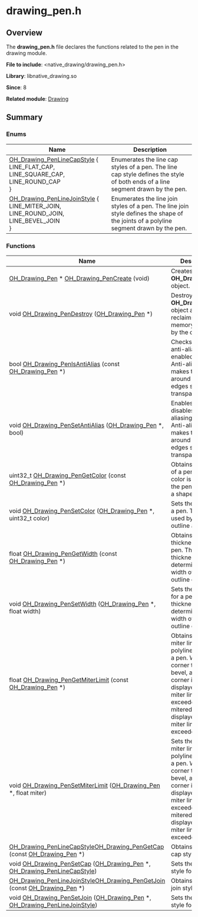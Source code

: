 # drawing_pen.h


## Overview

The **drawing_pen.h** file declares the functions related to the pen in the drawing module.

**File to include**: &lt;native_drawing/drawing_pen.h&gt;

**Library**: libnative_drawing.so

**Since**: 8

**Related module**: [Drawing](_drawing.md)


## Summary


### Enums

| Name| Description|
| -------- | -------- |
| [OH_Drawing_PenLineCapStyle](_drawing.md#oh_drawing_penlinecapstyle) {<br>LINE_FLAT_CAP, LINE_SQUARE_CAP, LINE_ROUND_CAP<br>} | Enumerates the line cap styles of a pen. The line cap style defines the style of both ends of a line segment drawn by the pen.|
| [OH_Drawing_PenLineJoinStyle](_drawing.md#oh_drawing_penlinejoinstyle) {<br>LINE_MITER_JOIN, LINE_ROUND_JOIN, LINE_BEVEL_JOIN<br>} | Enumerates the line join styles of a pen. The line join style defines the shape of the joints of a polyline segment drawn by the pen.|


### Functions

| Name| Description|
| -------- | -------- |
| [OH_Drawing_Pen](_drawing.md#oh_drawing_pen) \* [OH_Drawing_PenCreate](_drawing.md#oh_drawing_pencreate) (void) | Creates an **OH_Drawing_Path** object.|
| void [OH_Drawing_PenDestroy](_drawing.md#oh_drawing_pendestroy) ([OH_Drawing_Pen](_drawing.md#oh_drawing_pen) \*) | Destroys an **OH_Drawing_Path** object and reclaims the memory occupied by the object.|
| bool [OH_Drawing_PenIsAntiAlias](_drawing.md#oh_drawing_penisantialias) (const [OH_Drawing_Pen](_drawing.md#oh_drawing_pen) \*) | Checks whether anti-aliasing is enabled for a pen. Anti-aliasing makes the pixels around the shape edges semi-transparent.|
| void [OH_Drawing_PenSetAntiAlias](_drawing.md#oh_drawing_pensetantialias) ([OH_Drawing_Pen](_drawing.md#oh_drawing_pen) \*, bool) | Enables or disables anti-aliasing for a pen. Anti-aliasing makes the pixels around the shape edges semi-transparent.|
| uint32_t [OH_Drawing_PenGetColor](_drawing.md#oh_drawing_pengetcolor) (const [OH_Drawing_Pen](_drawing.md#oh_drawing_pen) \*) | Obtains the color of a pen. The color is used by the pen to outline a shape.|
| void [OH_Drawing_PenSetColor](_drawing.md#oh_drawing_pensetcolor) ([OH_Drawing_Pen](_drawing.md#oh_drawing_pen) \*, uint32_t color) | Sets the color for a pen. The color is used by the pen to outline a shape.|
| float [OH_Drawing_PenGetWidth](_drawing.md#oh_drawing_pengetwidth) (const [OH_Drawing_Pen](_drawing.md#oh_drawing_pen) \*) | Obtains the thickness of a pen. This thickness determines the width of the outline of a shape.|
| void [OH_Drawing_PenSetWidth](_drawing.md#oh_drawing_pensetwidth) ([OH_Drawing_Pen](_drawing.md#oh_drawing_pen) \*, float width) | Sets the thickness for a pen. This thickness determines the width of the outline of a shape.|
| float [OH_Drawing_PenGetMiterLimit](_drawing.md#oh_drawing_pengetmiterlimit) (const [OH_Drawing_Pen](_drawing.md#oh_drawing_pen) \*) | Obtains the stroke miter limit of a polyline drawn by a pen. When the corner type is bevel, a beveled corner is displayed if the miter limit is exceeded, and a mitered corner is displayed if the miter limit is not exceeded.|
| void [OH_Drawing_PenSetMiterLimit](_drawing.md#oh_drawing_pensetmiterlimit) ([OH_Drawing_Pen](_drawing.md#oh_drawing_pen) \*, float miter) | Sets the stroke miter limit for a polyline drawn by a pen. When the corner type is bevel, a beveled corner is displayed if the miter limit is exceeded, and a mitered corner is displayed if the miter limit is not exceeded.|
| [OH_Drawing_PenLineCapStyle](_drawing.md#oh_drawing_penlinecapstyle)[OH_Drawing_PenGetCap](_drawing.md#oh_drawing_pengetcap) (const [OH_Drawing_Pen](_drawing.md#oh_drawing_pen) \*) | Obtains the line cap style of a pen.|
| void [OH_Drawing_PenSetCap](_drawing.md#oh_drawing_pensetcap) ([OH_Drawing_Pen](_drawing.md#oh_drawing_pen) \*, [OH_Drawing_PenLineCapStyle](_drawing.md#oh_drawing_penlinecapstyle)) | Sets the line cap style for a pen.|
| [OH_Drawing_PenLineJoinStyle](_drawing.md#oh_drawing_penlinejoinstyle)[OH_Drawing_PenGetJoin](_drawing.md#oh_drawing_pengetjoin) (const [OH_Drawing_Pen](_drawing.md#oh_drawing_pen) \*) | Obtains the line join style of a pen.|
| void [OH_Drawing_PenSetJoin](_drawing.md#oh_drawing_pensetjoin) ([OH_Drawing_Pen](_drawing.md#oh_drawing_pen) \*, [OH_Drawing_PenLineJoinStyle](_drawing.md#oh_drawing_penlinejoinstyle)) | Sets the line join style for a pen.|
